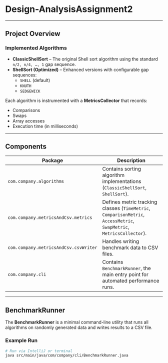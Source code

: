 # Design-AnalysisAssignment2

---

##  Project Overview

### Implemented Algorithms
- **ClassicShellSort** – The original Shell sort algorithm using the standard `n/2, n/4, …, 1` gap sequence.
- **ShellSort (Optimized)** – Enhanced versions with configurable gap sequences:
    - `SHELL` (default)
    - `KNUTH`
    - `SEDGEWICK`

Each algorithm is instrumented with a **MetricsCollector** that records:
- Comparisons
- Swaps
- Array accesses
- Execution time (in milliseconds)

---

## Components

| Package                               | Description |
|---------------------------------------|--------------|
| `com.company.algorithms`              | Contains sorting algorithm implementations (`ClassicShellSort`, `ShellSort`). |
| `com.company.metricsAndCsv.metrics`   | Defines metric tracking classes (`TimeMetric`, `ComparisonMetric`, `AccessMetric`, `SwapMetric`, `MetricsCollector`). |
| `com.company.metricsAndCsv.csvWriter` | Handles writing benchmark data to CSV files. |
| `com.company.cli`                     | Contains `BenchmarkRunner`, the main entry point for automated performance runs. |

---

## BenchmarkRunner

The **BenchmarkRunner** is a minimal command-line utility that runs all algorithms on randomly generated data and writes results to a CSV file.

### Example Run

```bash
# Run via IntelliJ or terminal
java src/main/java/com/company/cli/BenchmarkRunner.java
